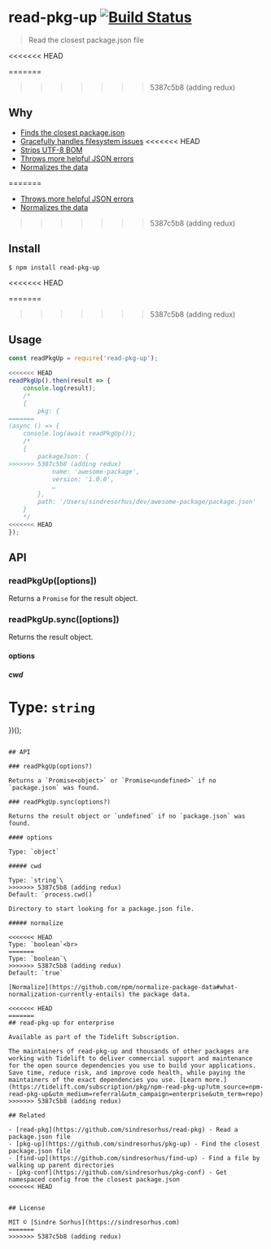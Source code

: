# read-pkg-up [![Build Status](https://travis-ci.org/sindresorhus/read-pkg-up.svg?branch=master)](https://travis-ci.org/sindresorhus/read-pkg-up)

> Read the closest package.json file

<<<<<<< HEAD

=======
>>>>>>> 5387c5b8 (adding redux)
## Why

- [Finds the closest package.json](https://github.com/sindresorhus/find-up)
- [Gracefully handles filesystem issues](https://github.com/isaacs/node-graceful-fs)
<<<<<<< HEAD
- [Strips UTF-8 BOM](https://github.com/sindresorhus/strip-bom)
- [Throws more helpful JSON errors](https://github.com/sindresorhus/parse-json)
- [Normalizes the data](https://github.com/npm/normalize-package-data#what-normalization-currently-entails)


=======
- [Throws more helpful JSON errors](https://github.com/sindresorhus/parse-json)
- [Normalizes the data](https://github.com/npm/normalize-package-data#what-normalization-currently-entails)

>>>>>>> 5387c5b8 (adding redux)
## Install

```
$ npm install read-pkg-up
```

<<<<<<< HEAD

=======
>>>>>>> 5387c5b8 (adding redux)
## Usage

```js
const readPkgUp = require('read-pkg-up');

<<<<<<< HEAD
readPkgUp().then(result => {
	console.log(result);
	/*
	{
		pkg: {
=======
(async () => {
	console.log(await readPkgUp());
	/*
	{
		packageJson: {
>>>>>>> 5387c5b8 (adding redux)
			name: 'awesome-package',
			version: '1.0.0',
			…
		},
		path: '/Users/sindresorhus/dev/awesome-package/package.json'
	}
	*/
<<<<<<< HEAD
});
```


## API

### readPkgUp([options])

Returns a `Promise` for the result object.

### readPkgUp.sync([options])

Returns the result object.

#### options

##### cwd

Type: `string`<br>
=======
})();
```

## API

### readPkgUp(options?)

Returns a `Promise<object>` or `Promise<undefined>` if no `package.json` was found.

### readPkgUp.sync(options?)

Returns the result object or `undefined` if no `package.json` was found.

#### options

Type: `object`

##### cwd

Type: `string`\
>>>>>>> 5387c5b8 (adding redux)
Default: `process.cwd()`

Directory to start looking for a package.json file.

##### normalize

<<<<<<< HEAD
Type: `boolean`<br>
=======
Type: `boolean`\
>>>>>>> 5387c5b8 (adding redux)
Default: `true`

[Normalize](https://github.com/npm/normalize-package-data#what-normalization-currently-entails) the package data.

<<<<<<< HEAD
=======
## read-pkg-up for enterprise

Available as part of the Tidelift Subscription.

The maintainers of read-pkg-up and thousands of other packages are working with Tidelift to deliver commercial support and maintenance for the open source dependencies you use to build your applications. Save time, reduce risk, and improve code health, while paying the maintainers of the exact dependencies you use. [Learn more.](https://tidelift.com/subscription/pkg/npm-read-pkg-up?utm_source=npm-read-pkg-up&utm_medium=referral&utm_campaign=enterprise&utm_term=repo)
>>>>>>> 5387c5b8 (adding redux)

## Related

- [read-pkg](https://github.com/sindresorhus/read-pkg) - Read a package.json file
- [pkg-up](https://github.com/sindresorhus/pkg-up) - Find the closest package.json file
- [find-up](https://github.com/sindresorhus/find-up) - Find a file by walking up parent directories
- [pkg-conf](https://github.com/sindresorhus/pkg-conf) - Get namespaced config from the closest package.json
<<<<<<< HEAD


## License

MIT © [Sindre Sorhus](https://sindresorhus.com)
=======
>>>>>>> 5387c5b8 (adding redux)
